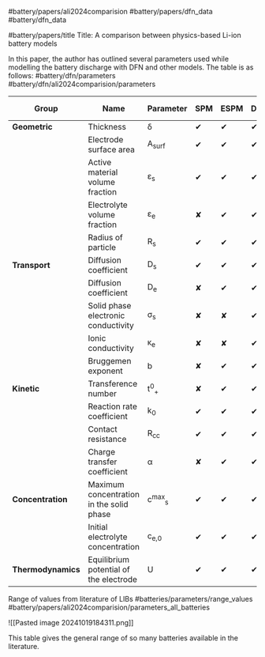 #battery/papers/ali2024comparision #battery/papers/dfn_data
#battery/dfn_data

#battery/papers/title
Title: A comparison between physics-based Li-ion battery models

In this paper, the author has outlined several parameters used while modelling the battery
discharge with DFN and other models. The table is as follows:
#battery/dfn/parameters
#battery/dfn/ali2024comparision/parameters

| **Group**          | **Name**                                 | **Parameter**               | **SPM** | **ESPM** | **DFN** | **Latex notation** |
|--------------------|------------------------------------------|-----------------------------|---------|----------|---------|--------------------|
| **Geometric**      | Thickness                                | δ                           | ✔       | ✔        | ✔       | $\delta$           |
|                    | Electrode surface area                   | A<sub>surf</sub>            | ✔       | ✔        | ✔       | $A_{surf}$         |
|                    | Active material volume fraction          | ε<sub>s</sub>               | ✔       | ✔        | ✔       | $\epsilon_s$       |
|                    | Electrolyte volume fraction              | ε<sub>e</sub>               | ✘       | ✔        | ✔       | $\epsilon_e$       |
|                    | Radius of particle                       | R<sub>s</sub>               | ✔       | ✔        | ✔       | R_s                |
| **Transport**      | Diffusion coefficient                    | D<sub>s</sub>               | ✔       | ✔        | ✔       | D_s                |
|                    | Diffusion coefficient                    | D<sub>e</sub>               | ✘       | ✔        | ✔       | D_e                |
|                    | Solid phase electronic conductivity      | σ<sub>s</sub>               | ✘       | ✘        | ✔       | $\sigma_s$         |
|                    | Ionic conductivity                       | κ<sub>e</sub>               | ✘       | ✘        | ✔       | $\kappa_e$         |
|                    | Bruggemen exponent                       | b                           | ✘       | ✔        | ✔       | b                  |
| **Kinetic**        | Transference number                      | t<sup>0</sup><sub>+</sub>   | ✘       | ✔        | ✔       | $t_+^0$            |
|                    | Reaction rate coefficient                | k<sub>0</sub>               | ✔       | ✔        | ✔       | $k_0$              |
|                    | Contact resistance                       | R<sub>cc</sub>              | ✔       | ✔        | ✔       | $R_{cc}$           |
|                    | Charge transfer coefficient              | α                           | ✘       | ✔        | ✔       | $\alpha$           |
| **Concentration**  | Maximum concentration in the solid phase | c<sup>max</sup><sub>s</sub> | ✔       | ✔        | ✔       | $c^{max}_s$        |
|                    | Initial electrolyte concentration        | c<sub>e,0</sub>             | ✔       | ✔        | ✔       | $c_{e,0}$          |
| **Thermodynamics** | Equilibrium potential of the electrode   | U                           | ✔       | ✔        | ✔       | U                  |


Range of values from literature of LIBs
#batteries/parameters/range_values
#battery/papers/ali2024comparision/parameters_all_batteries

![[Pasted image 20241019184311.png]]

This table gives the general range of so many batteries available in the literature.
